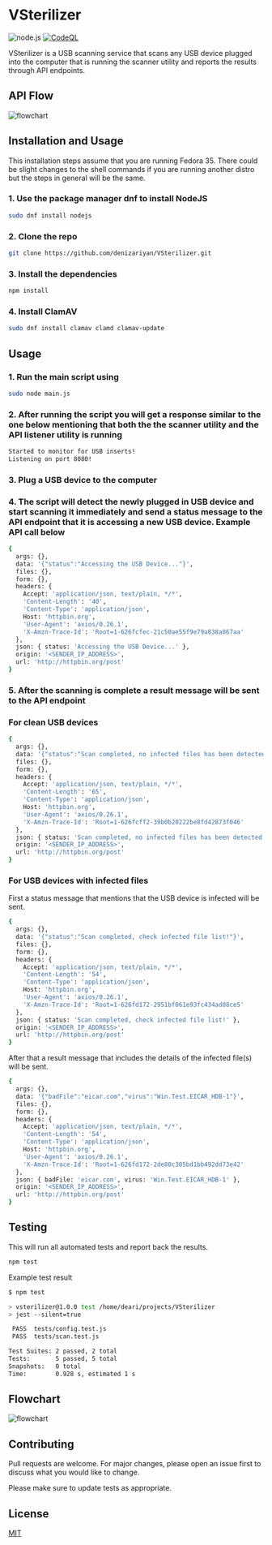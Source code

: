 # VSterilizer

![node.js](https://github.com/denizariyan/VSterilizer/actions/workflows/node.js.yml/badge.svg)
[![CodeQL](https://github.com/denizariyan/VSterilizer/actions/workflows/codeql-analysis.yml/badge.svg)](https://github.com/denizariyan/VSterilizer/actions/workflows/codeql-analysis.yml)

VSterilizer is a USB scanning service that scans any USB device plugged into the computer that is running the scanner utility and reports the results through API endpoints.

## API Flow
![flowchart](https://github.com/denizariyan/VSterilizer/blob/fcf9c080fe14300fa23fe27c3fd1f00d2f107c5d/VSterilizer_API_flow.png)

## Installation and Usage

This installation steps assume that you are running Fedora 35. There could be slight changes to the shell commands if you are running another distro but the steps in general will be the same.

### 1. Use the package manager dnf to install NodeJS

```bash
sudo dnf install nodejs
```

### 2. Clone the repo

```bash
git clone https://github.com/denizariyan/VSterilizer.git
```

### 3. Install the dependencies

```bash
npm install
```

### 4. Install ClamAV

```bash
sudo dnf install clamav clamd clamav-update
```

## Usage

### 1. Run the main script using

```bash
sudo node main.js
```

### 2. After running the script you will get a response similar to the one below mentioning that both the the scanner utility and the API listener utility is running

```bash
Started to monitor for USB inserts!
Listening on port 8080!
```

### 3. Plug a USB device to the computer

### 4. The script will detect the newly plugged in USB device and start scanning it immediately and send a status message to the API endpoint that it is accessing a new USB device. Example API call below

```bash
{
  args: {},
  data: '{"status":"Accessing the USB Device..."}',
  files: {},
  form: {},
  headers: {
    Accept: 'application/json, text/plain, */*',
    'Content-Length': '40',
    'Content-Type': 'application/json',
    Host: 'httpbin.org',
    'User-Agent': 'axios/0.26.1',
    'X-Amzn-Trace-Id': 'Root=1-626fcfec-21c50ae55f9e79a838a867aa'
  },
  json: { status: 'Accessing the USB Device...' },
  origin: '<SENDER_IP_ADDRESS>',
  url: 'http://httpbin.org/post'
}
```

### 5. After the scanning is complete a result message will be sent to the API endpoint

### For clean USB devices

```bash
{
  args: {},
  data: '{"status":"Scan completed, no infected files has been detected."}',
  files: {},
  form: {},
  headers: {
    Accept: 'application/json, text/plain, */*',
    'Content-Length': '65',
    'Content-Type': 'application/json',
    Host: 'httpbin.org',
    'User-Agent': 'axios/0.26.1',
    'X-Amzn-Trace-Id': 'Root=1-626fcff2-39b0b20222be8fd42873f046'
  },
  json: { status: 'Scan completed, no infected files has been detected.' },
  origin: '<SENDER_IP_ADDRESS>',
  url: 'http://httpbin.org/post'
}
```

### For USB devices with infected files

First a status message that mentions that the USB device is infected will be sent.

```bash
{
  args: {},
  data: '{"status":"Scan completed, check infected file list!"}',
  files: {},
  form: {},
  headers: {
    Accept: 'application/json, text/plain, */*',
    'Content-Length': '54',
    'Content-Type': 'application/json',
    Host: 'httpbin.org',
    'User-Agent': 'axios/0.26.1',
    'X-Amzn-Trace-Id': 'Root=1-626fd172-2951bf061e93fc434ad08ce5'
  },
  json: { status: 'Scan completed, check infected file list!' },
  origin: '<SENDER_IP_ADDRESS>',
  url: 'http://httpbin.org/post'
}
```

After that a result message that includes the details of the infected file(s) will be sent.

```bash
{
  args: {},
  data: '{"badFile":"eicar.com","virus":"Win.Test.EICAR_HDB-1"}',
  files: {},
  form: {},
  headers: {
    Accept: 'application/json, text/plain, */*',
    'Content-Length': '54',
    'Content-Type': 'application/json',
    Host: 'httpbin.org',
    'User-Agent': 'axios/0.26.1',
    'X-Amzn-Trace-Id': 'Root=1-626fd172-2de80c305bd1bb492dd73e42'
  },
  json: { badFile: 'eicar.com', virus: 'Win.Test.EICAR_HDB-1' },
  origin: '<SENDER_IP_ADDRESS>',
  url: 'http://httpbin.org/post'
}
```

## Testing

This will run all automated tests and report back the results.

```bash
npm test
```

Example test result

```bash
$ npm test

> vsterilizer@1.0.0 test /home/deari/projects/VSterilizer
> jest --silent=true

 PASS  tests/config.test.js
 PASS  tests/scan.test.js

Test Suites: 2 passed, 2 total
Tests:       5 passed, 5 total
Snapshots:   0 total
Time:        0.928 s, estimated 1 s
```

## Flowchart
![flowchart](https://raw.githubusercontent.com/denizariyan/VSterilizer/847f0135dc2bf7516597eb2743054597a4e726aa/VSterilizer_flowchart.png)

## Contributing

Pull requests are welcome. For major changes, please open an issue first to discuss what you would like to change.

Please make sure to update tests as appropriate.

## License

[MIT](https://github.com/denizariyan/VSterilizer/blob/master/LICENSE)
